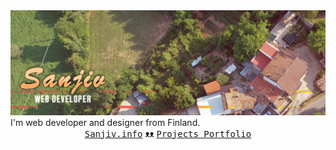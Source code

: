 
<img src="https://github.com/eync/eync/blob/master/sgithub.png" title="Sanjiv Web Designer">
I'm web developer and designer from Finland. 

<div align="center">
    <a href="https://sanjiv.info/" title="Sanjiv's Homepage"><kbd>Sanjiv.info</kbd></a> ᴥᴥ
    <a href="https://sanjiv.info/projects.html" title="Projects"><kbd>Projects Portfolio</kbd></a>
</div>

<!--
**eync/eync** is a ✨ _special_ ✨ repository because its `README.md` (this file) appears on your GitHub profile.

Here are some ideas to get you started:

- 🔭 I’m currently working on ...
- 🌱 I’m currently learning ...
- 👯 I’m looking to collaborate on ...
- 🤔 I’m looking for help with ...
- 💬 Ask me about ...
- 📫 How to reach me: ...
- 😄 Pronouns: ...
- ⚡ Fun fact: ...
#### Wannabe Astronaut 🚀 
##### Javascript ⚡ 

I am currently working on Javascript and Typescript projects.
-->
